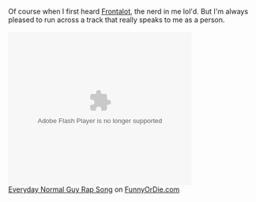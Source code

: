 Of course when I first heard <a href="http://frontalot.com/" target="_blank">Frontalot</a>, the nerd in me lol'd.  But I'm always pleased to run across a track that really speaks to me as a person.<br /><br /><object class height="310" width="371"><param name="movie" value="http://www2.funnyordie.com/public/flash/fodplayer.swf?1194729277"><param name="flashvars" value="key=c4a43aff11"><param name="allowfullscreen" value="true"><embed flashvars="key=c4a43aff11" allowfullscreen="true" quality="high" src="http://www2.funnyordie.com/public/flash/fodplayer.swf?1194729277" type="application/x-shockwave-flash" height="310" width="371"></embed></object><br /><noscript><a href="http://www.funnyordie.com/videos/c4a43aff11">Everyday Normal Guy Rap Song</a> on <a href="http://www.funnyordie.com/">FunnyOrDie.com</a></noscript>
